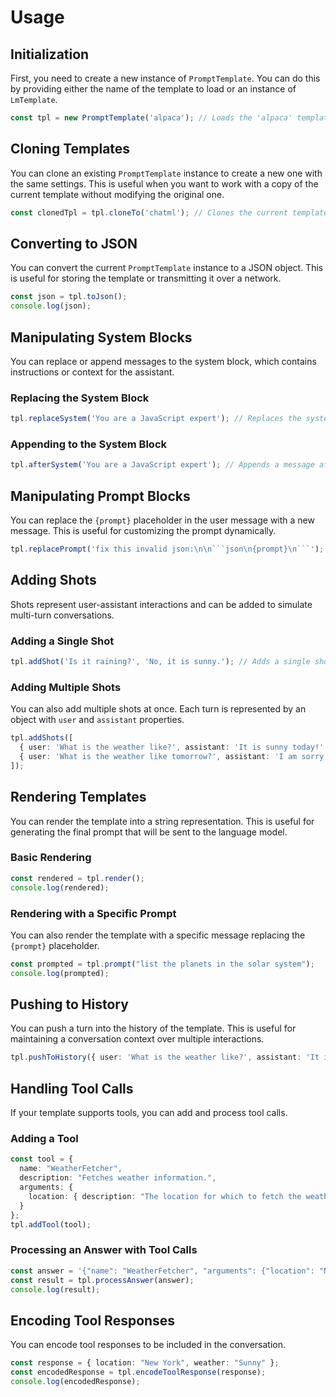 # Usage

## Initialization

First, you need to create a new instance of `PromptTemplate`. You can do this by providing either the name of the template to load or an instance of `LmTemplate`.

```typescript
const tpl = new PromptTemplate('alpaca'); // Loads the 'alpaca' template
```

## Cloning Templates

You can clone an existing `PromptTemplate` instance to create a new one with the same settings. This is useful when you want to work with a copy of the current template without modifying the original one.

```typescript
const clonedTpl = tpl.cloneTo('chatml'); // Clones the current template to the 'chatml' template
```

## Converting to JSON

You can convert the current `PromptTemplate` instance to a JSON object. This is useful for storing the template or transmitting it over a network.

```typescript
const json = tpl.toJson();
console.log(json);
```

## Manipulating System Blocks

You can replace or append messages to the system block, which contains instructions or context for the assistant.

### Replacing the System Block

```typescript
tpl.replaceSystem('You are a JavaScript expert'); // Replaces the system block with a new message
```

### Appending to the System Block

```typescript
tpl.afterSystem('You are a JavaScript expert'); // Appends a message after the system block
```

## Manipulating Prompt Blocks

You can replace the `{prompt}` placeholder in the user message with a new message. This is useful for customizing the prompt dynamically.

```typescript
tpl.replacePrompt('fix this invalid json:\n\n```json\n{prompt}\n```');
```

## Adding Shots

Shots represent user-assistant interactions and can be added to simulate multi-turn conversations.

### Adding a Single Shot

```typescript
tpl.addShot('Is it raining?', 'No, it is sunny.'); // Adds a single shot
```

### Adding Multiple Shots

You can also add multiple shots at once. Each turn is represented by an object with `user` and `assistant` properties.

```typescript
tpl.addShots([
  { user: 'What is the weather like?', assistant: 'It is sunny today!' },
  { user: 'What is the weather like tomorrow?', assistant: 'I am sorry, but I can\'t predict the future.' }
]);
```

## Rendering Templates

You can render the template into a string representation. This is useful for generating the final prompt that will be sent to the language model.

### Basic Rendering

```typescript
const rendered = tpl.render();
console.log(rendered);
```

### Rendering with a Specific Prompt

You can also render the template with a specific message replacing the `{prompt}` placeholder.

```typescript
const prompted = tpl.prompt("list the planets in the solar system");
console.log(prompted);
```

## Pushing to History

You can push a turn into the history of the template. This is useful for maintaining a conversation context over multiple interactions.

```typescript
tpl.pushToHistory({ user: 'What is the weather like?', assistant: 'It is sunny today!' });
```

## Handling Tool Calls

If your template supports tools, you can add and process tool calls.

### Adding a Tool

```typescript
const tool = {
  name: "WeatherFetcher",
  description: "Fetches weather information.",
  arguments: {
    location: { description: "The location for which to fetch the weather." }
  }
};
tpl.addTool(tool);
```

### Processing an Answer with Tool Calls

```typescript
const answer = '{"name": "WeatherFetcher", "arguments": {"location": "New York"}}';
const result = tpl.processAnswer(answer);
console.log(result);
```

## Encoding Tool Responses

You can encode tool responses to be included in the conversation.

```typescript
const response = { location: "New York", weather: "Sunny" };
const encodedResponse = tpl.encodeToolResponse(response);
console.log(encodedResponse);
```
